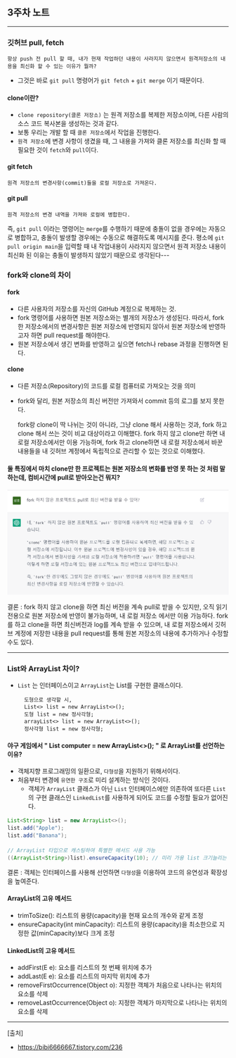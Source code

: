 ## 3주차 노트

---

### 깃허브 pull, fetch
    항상 push 전 pull 할 때, 내가 현재 작업하던 내용이 사라지지 않으면서 원격저장소의 내용을 최신화 할 수 있는 이유가 뭘까?

- 그것은 바로 `git pull` 명령어가 `git fetch` + `git merge` 이기 때문이다.
    
#### clone이란?
- `clone repository(클론 저장소)` 는 원격 저장소를 복제한 저장소이며, 다른 사람의 소스 코드 복사본을 생성하는 것과 같다.
- 보통 우리는 개발 할 때 `클론 저장소`에서 작업을 진행한다.
- `원격 저장소`에 변경 사항이 생겼을 때, 그 내용을 가져와 클론 저장소를 최신화 할 때 필요한 것이 `fetch`와 `pull`이다.

#### git fetch
    원격 저장소의 변경사항(commit)들을 로컬 저장소로 가져온다.

#### git pull
    원격 저장소의 변경 내역을 가져와 로컬에 병합한다.

즉, `git pull` 이라는 명령어는 `merge`를 수행하기 때문에 충돌이 없을 경우에는 자동으로 병합하고, 충돌이 발생할 경우에는 수동으로 해결하도록 메시지를 준다.
평소에 `git pull origin main`을 입력할 때 내 작업내용이 사라지지 않으면서 원격 저장소 내용이 최신화 된 이유는 충돌이 발생하지 않았기 때문으로 생각된다---
### fork와 clone의 차이
#### fork 
- 다른 사용자의 저장소를 자신의 GitHub 계정으로 복제하는 것.
- fork 명령어를 사용하면 원본 저장소와는 별개의 저장소가 생성된다. 따라서, fork한 저장소에서의 변경사항은 원본 저장소에 반영되지 않아서 원본 저장소에 반영하고자 하면 pull request를 해야한다.
- 원본 저장소에서 생긴 변화를 반영하고 싶으면 fetch나 rebase 과정을 진행하면 된다.


#### clone
- 다른 저장소(Repository)의 코드를 로컬 컴퓨터로 가져오는 것을 의미  
- fork와 달리, 원본 저장소의 최신 버전만 가져와서 commit 등의 로그를 보지 못한다.

    
    fork랑 clone이 딱 나뉘는 것이 아니라, 그냥 clone 해서 사용하는 것과, fork 하고 clone 해서 쓰는 것이 비교 대상이라고 이해했다.
    fork 하지 않고 clone만 하면 내 로컬 저장소에서만 이용 가능하며, fork 하고 clone하면 내 로컬 저장소에서 바꾼 내용들을 내 깃허브 계정에서 
    독립적으로 관리할 수 있는 것으로 이해했다. 



#### 둘 특징에서 마치 clone만 한 프로젝트는 원본 저장소의 변화를 반영 못 하는 것 처럼 말하는데, 컴비시간에 pull로 받아오는건 뭐지?

![GPT-clone-answer.png](images/GPT-clone-answer.png)

결론 : fork 하지 않고 clone을 하면 최신 버전을 계속 pull로 받을 수 있지만, 오직 읽기 전용으로 원본 저장소에 반영이 불가능하며, 내 로컬 저장소
에서만 이용 가능하다. fork를 하고 clone을 하면 최신버전과 log를 계속 받을 수 있으며, 내 로컬 저장소에서 깃허브 계정에 저장한 내용을 pull 
request를 통해 원본 저장소의 내용에 추가하거나 수정할 수도 있다.

---

### List와 ArrayList 차이?
- `List` 는 인터페이스이고 `ArrayList`는 List를 구현한 클래스이다.
  
        도형으로 생각할 시,
        List<> list = new ArrayList<>();
        도형 list = new 정사각형;
        arrayList<> list = new ArrayList<>();
        정사각형 list = new 정사각형;
#### 야구 게임에서 " List<Integer> computer = new ArrayList<>(); " 로 ArrayList를 선언하는 이유?

- 객체지향 프로그래밍의 일환으로, `다형성`을 지원하기 위해서이다.
- 처음부터 변경에 `유연한 구조`로 미리 설계하는 방식인 것이다.
  - 객체가 `ArrayList` 클래스가 아닌 `List` 인터페이스에만 의존하여 또다른 `List`의 구현 클래스인 `LinkedList`를 사용하게 되어도 코드를 수정할 필요가 없어진다.
```java
List<String> list = new ArrayList<>();
list.add("Apple");
list.add("Banana");

// ArrayList 타입으로 캐스팅하여 특별한 메서드 사용 가능
((ArrayList<String>)list).ensureCapacity(10); // 미리 가용 list 크기늘리는 ArrayList 전용 메소드.
```
결론 : 객체는 인터페이스를 사용해 선언하면 `다형성`을 이용하여 코드의 유연성과 확장성을 높여준다.
#### ArrayList의 고유 메서드
- trimToSize(): 리스트의 용량(capacity)을 현재 요소의 개수와 같게 조정
- ensureCapacity(int minCapacity): 리스트의 용량(capacity)을 최소한으로 지정한 값(minCapacity)보다 크게 조정

#### LinkedList의 고유 메서드
- addFirst(E e): 요소를 리스트의 첫 번째 위치에 추가
- addLast(E e): 요소를 리스트의 마지막 위치에 추가
- removeFirstOccurrence(Object o): 지정한 객체가 처음으로 나타나는 위치의 요소를 삭제
- removeLastOccurrence(Object o): 지정한 객체가 마지막으로 나타나는 위치의 요소를 삭제

---
[출처]
- https://bibi6666667.tistory.com/236